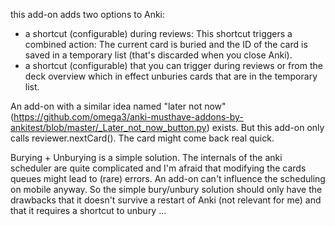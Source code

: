 this add-on adds two options to Anki:

- a shortcut (configurable) during reviews: This shortcut triggers a combined
action: The current card is buried and the ID of the card is saved in a
temporary list (that's discarded when you close Anki). 
- a shortcut (configurable) that you can trigger during reviews or from the deck
overview which in effect unburies cards that are in the temporary list. 

An add-on with a similar idea named "later not now"
(https://github.com/omega3/anki-musthave-addons-by-ankitest/blob/master/_Later_not_now_button.py)
exists. But this add-on only calls reviewer.nextCard(). The card might come back
real quick.

Burying + Unburying is a simple solution. The internals of the anki scheduler
are quite complicated and I'm afraid that modifying the cards queues might lead
to (rare) errors. An add-on can't influence the scheduling on mobile anyway. So
the simple bury/unbury solution should only have the drawbacks that it doesn't
survive a restart of Anki (not relevant for me) and that it requires a shortcut
to unbury ...
